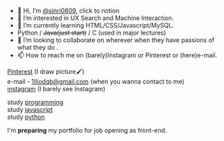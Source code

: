 - 👋 Hi, I’m [@sinri0809.](https://sinri0809.notion.site/About-sinri0809-131a93c71d2b4e22a0673a9b2f5d0d3b) click to notion
- 👀 I’m interested in UX Search and Machine Interaction.
- 🌱 I’m currently learning HTML/CSS/Javascript/MySQL.
- Python / ~~Java(just start)~~ / C (used in major lectures)
- 💞️ I’m looking to collaborate on wherever when they have passions of what they do .
- 📫 How to reach me on (barely)Instagram or Pinterest or (here)e-mail.
  
  
[Pinterest](https://www.pinterest.co.kr/sinriproject0809/-work/) (I draw picture🖌)   
e-mail - 1lliodqb@gmail.com (when you wanna contact to me)  
[instagram](https://www.instagram.com/sujin961111/?hl=ko![image](https://user-images.githubusercontent.com/49238705/132121076-47c4cbe8-6269-4cf4-ba5a-83d63145f880.png)) (I barely see Instagram)  
  
  
study [programming](https://wikidocs.net/book/7109)  
study [javascript](https://wikidocs.net/book/7035)  
study [python](https://wikidocs.net/book/6294)  

I'm **preparing** my portfolio for job opening as front-end.  
<!---
sinri0809/sinri0809 is a ✨ special ✨ repository because its `README.md` (this file) appears on your GitHub profile.
You can click the Preview link to take a look at your changes.
--->

